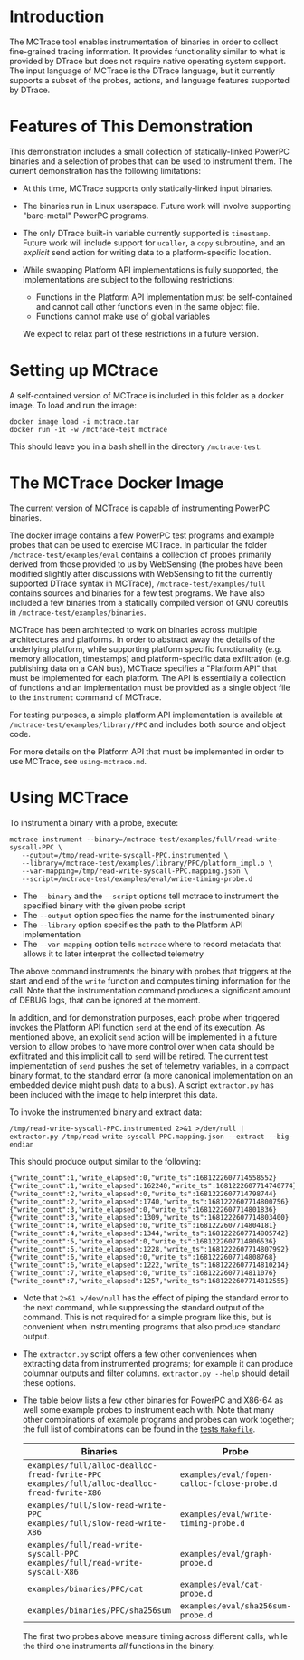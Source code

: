 # Introduction

The MCTrace tool enables instrumentation of binaries in order to
collect fine-grained tracing information. It provides functionality
similar to what is provided by DTrace but does not require native
operating system support. The input language of MCTrace is the DTrace
language, but it currently supports a subset of the probes, actions,
and language features supported by DTrace.

# Features of This Demonstration

This demonstration includes a small collection of statically-linked PowerPC binaries
and a selection of probes that can be used to instrument them. The current demonstration has the
following limitations:
 - At this time, MCTrace supports only statically-linked input binaries.
 - The binaries run in Linux userspace. Future work will involve supporting "bare-metal" PowerPC programs.
 - The only DTrace built-in variable currently supported is `timestamp`. Future work will include support for
   `ucaller`, a `copy` subroutine, and an *explicit* send action for writing data to a platform-specific
   location.
 - While swapping Platform API implementations is fully supported, the implementations are subject to
   the following restrictions:
   - Functions in the Platform API implementation must be self-contained and cannot call other functions
     even in the same object file.
   - Functions cannot make use of global variables

   We expect to relax part of these restrictions in a future version.

# Setting up MCtrace

A self-contained version of MCTrace is included in this folder as a
docker image. To load and run the image:

```
docker image load -i mctrace.tar
docker run -it -w /mctrace-test mctrace
```

This should leave you in a bash shell in the directory `/mctrace-test`.

# The MCTrace Docker Image

The current version of MCTrace is capable of instrumenting PowerPC
binaries.

The docker image contains a few PowerPC test programs and example
probes that can be used to exercise MCTrace. In particular the folder
`/mctrace-test/examples/eval` contains a collection of probes primarily
derived from those provided to us by WebSensing (the probes have been
modified slightly after discussions with WebSensing to fit the currently
supported DTrace syntax in MCTrace), `/mctrace-test/examples/full`
contains sources and binaries for a few test programs. We have also
included a few binaries from a statically compiled version of GNU
coreutils in `/mctrace-test/examples/binaries`.


MCTrace has been architected to work on binaries across multiple architectures
and platforms. In order to abstract away the details of the underlying platform,
while supporting platform specific functionality (e.g. memory
allocation, timestamps) and platform-specific data exfiltration (e.g.
publishing data on a CAN bus), MCTrace specifies a "Platform API" that must be
implemented for each platform. The API is essentially a collection of functions and
an implementation must be provided as a single object file to the `instrument` command
of MCTrace.

For testing purposes, a simple platform API
implementation is available at `/mctrace-test/examples/library/PPC`
and includes both source and object code.

For more details on the Platform API that must be implemented in order
to use MCTrace, see `using-mctrace.md`.

# Using MCTrace

To instrument a binary with a probe, execute:

    mctrace instrument --binary=/mctrace-test/examples/full/read-write-syscall-PPC \
       --output=/tmp/read-write-syscall-PPC.instrumented \
       --library=/mctrace-test/examples/library/PPC/platform_impl.o \
       --var-mapping=/tmp/read-write-syscall-PPC.mapping.json \
       --script=/mctrace-test/examples/eval/write-timing-probe.d

-   The `--binary` and the `--script` options tell mctrace to instrument
    the specified binary with the given probe script
-   The `--output` option specifies the name for the instrumented binary
-   The `--library` option specifies the path to the Platform API implementation
-   The `--var-mapping` option tells `mctrace` where to record metadata
    that allows it to later interpret the collected telemetry

The above command instruments the binary with probes that triggers at the start
and end of the `write` function and computes timing information for the call.
Note that the instrumentation command produces a significant amount of DEBUG
logs, that can be ignored at the moment.

In addition, and for demonstration purposes, each probe when triggered
invokes the Platform API function `send` at the end of its
execution. As mentioned above, an explicit `send` action will be implemented
in a future version to allow probes to have more control over when data should be
exfiltrated and this implicit call to `send` will be retired. The current test
implementation of `send` pushes the set of telemetry variables, in a compact binary
format, to the standard error (a more canonical implementation on an embedded device
might push data to a bus). A script `extractor.py` has been included with the image
to help interpret this data.

To invoke the instrumented binary and extract data:

    /tmp/read-write-syscall-PPC.instrumented 2>&1 >/dev/null | extractor.py /tmp/read-write-syscall-PPC.mapping.json --extract --big-endian

This should produce output similar to the following:

    {"write_count":1,"write_elapsed":0,"write_ts":1681222607714558552}
    {"write_count":1,"write_elapsed":162240,"write_ts":1681222607714740774}
    {"write_count":2,"write_elapsed":0,"write_ts":1681222607714798744}
    {"write_count":2,"write_elapsed":1740,"write_ts":1681222607714800756}
    {"write_count":3,"write_elapsed":0,"write_ts":1681222607714801836}
    {"write_count":3,"write_elapsed":1309,"write_ts":1681222607714803400}
    {"write_count":4,"write_elapsed":0,"write_ts":1681222607714804181}
    {"write_count":4,"write_elapsed":1344,"write_ts":1681222607714805742}
    {"write_count":5,"write_elapsed":0,"write_ts":1681222607714806536}
    {"write_count":5,"write_elapsed":1228,"write_ts":1681222607714807992}
    {"write_count":6,"write_elapsed":0,"write_ts":1681222607714808768}
    {"write_count":6,"write_elapsed":1222,"write_ts":1681222607714810214}
    {"write_count":7,"write_elapsed":0,"write_ts":1681222607714811076}
    {"write_count":7,"write_elapsed":1257,"write_ts":1681222607714812555}

-   Note that `2>&1 >/dev/null` has the effect of piping the standard
    error to the next command, while suppressing the standard output of
    the command. This is not required for a simple program like this,
    but is convenient when instrumenting programs that also produce
    standard output.

-   The `extractor.py` script offers a few other conveniences when
    extracting data from instrumented programs; for example it can
    produce columnar outputs and filter columns. `extractor.py --help`
    should detail these options.

-   The table below lists a few other binaries for PowerPC and X86-64 as well
    some example probes to instrument each with. Note that many other combinations of
    example programs and probes can work together; the full list of combinations can
    be found in the [tests `Makefile`](../mctrace/tests/full/Makefile).

    | Binaries                                                                                           | Probe                                       |
    | ---------------------------------------------------------------------------------------------------| ------------------------------------------- |
    | `examples/full/alloc-dealloc-fread-fwrite-PPC` <br> `examples/full/alloc-dealloc-fread-fwrite-X86` | `examples/eval/fopen-calloc-fclose-probe.d` |
    | `examples/full/slow-read-write-PPC` <br> `examples/full/slow-read-write-X86`                       | `examples/eval/write-timing-probe.d`        |
    | `examples/full/read-write-syscall-PPC` <br> `examples/full/read-write-syscall-X86`                 | `examples/eval/graph-probe.d`               |
    | `examples/binaries/PPC/cat`                                                                        | `examples/eval/cat-probe.d`                 |
    | `examples/binaries/PPC/sha256sum`                                                                  | `examples/eval/sha256sum-probe.d`           |

    The first two probes above measure timing across different calls,
    while the third one instruments *all* functions in the binary.
